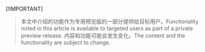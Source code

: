  [!IMPORTANT]
> <span data-ttu-id="3be60-101">本文中介绍的功能作为专用预览版的一部分提供给目标用户。</span><span class="sxs-lookup"><span data-stu-id="3be60-101">Functionality noted in this article is available to targeted users as part of a private preview release.</span></span> <span data-ttu-id="3be60-102">内容和功能可能会发生变化。</span><span class="sxs-lookup"><span data-stu-id="3be60-102">The content and the functionality are subject to change.</span></span> 
